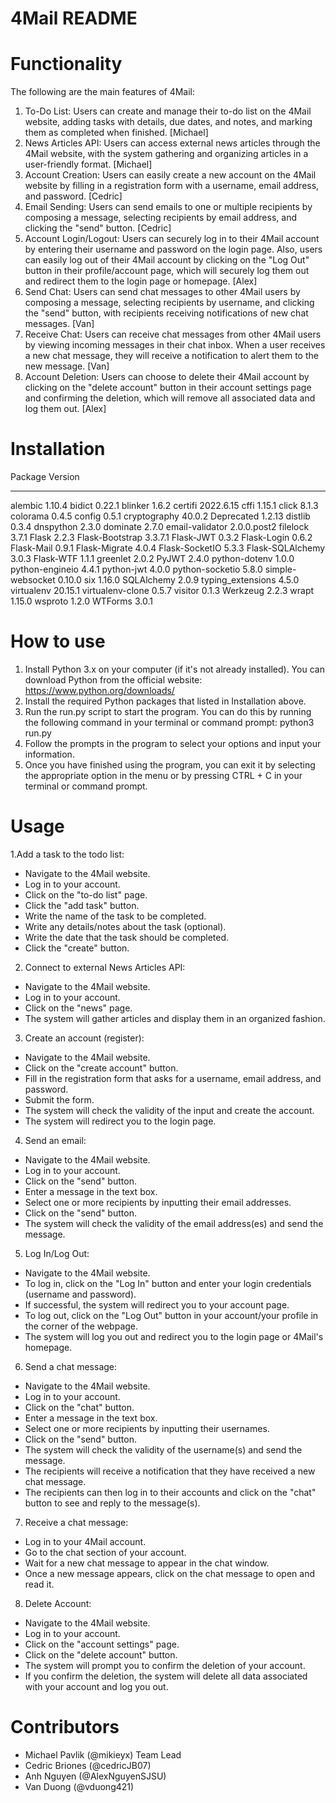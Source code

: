 # 4Mail README

# Functionality

The following are the main features of 4Mail:

1. To-Do List: Users can create and manage their to-do list on the 4Mail website, adding tasks with details, due dates, and notes, and marking them as completed when finished. [Michael]
2. News Articles API: Users can access external news articles through the 4Mail website, with the system gathering and organizing articles in a user-friendly format. [Michael]
3. Account Creation: Users can easily create a new account on the 4Mail website by filling in a registration form with a username, email address, and password. [Cedric]
4. Email Sending: Users can send emails to one or multiple recipients by composing a message, selecting recipients by email address, and clicking the "send" button. [Cedric]
5. Account Login/Logout: Users can securely log in to their 4Mail account by entering their username and password on the login page. Also, users can easily log out of their 4Mail account by clicking on the "Log Out" button in their profile/account page, which will securely log them out and redirect them to the login page or homepage. [Alex]
6. Send Chat: Users can send chat messages to other 4Mail users by composing a message, selecting recipients by username, and clicking the "send" button, with recipients receiving notifications of new chat messages. [Van]
7. Receive Chat: Users can receive chat messages from other 4Mail users by viewing incoming messages in their chat inbox. When a user receives a new chat message, they will receive a notification to alert them to the new message. [Van]
8. Account Deletion: Users can choose to delete their 4Mail account by clicking on the "delete account" button in their account settings page and confirming the deletion, which will remove all associated data and log them out. [Alex]

# Installation

Package           Version
----------------- -----------
alembic           1.10.4
bidict            0.22.1
blinker           1.6.2
certifi           2022.6.15
cffi              1.15.1
click             8.1.3
colorama          0.4.5
config            0.5.1
cryptography      40.0.2
Deprecated        1.2.13
distlib           0.3.4
dnspython         2.3.0
dominate          2.7.0
email-validator   2.0.0.post2
filelock          3.7.1
Flask             2.2.3
Flask-Bootstrap   3.3.7.1
Flask-JWT         0.3.2
Flask-Login       0.6.2
Flask-Mail        0.9.1
Flask-Migrate     4.0.4
Flask-SocketIO    5.3.3
Flask-SQLAlchemy  3.0.3
Flask-WTF         1.1.1
greenlet          2.0.2
PyJWT             2.4.0
python-dotenv     1.0.0
python-engineio   4.4.1
python-jwt        4.0.0
python-socketio   5.8.0
simple-websocket  0.10.0
six               1.16.0
SQLAlchemy        2.0.9
typing_extensions 4.5.0
virtualenv        20.15.1
virtualenv-clone  0.5.7
visitor           0.1.3
Werkzeug          2.2.3
wrapt             1.15.0
wsproto           1.2.0
WTForms           3.0.1

# How to use

1. Install Python 3.x on your computer (if it's not already installed). You can download Python from the official website: https://www.python.org/downloads/
2. Install the required Python packages that listed in Installation above.
3. Run the run.py script to start the program. You can do this by running the following command in your terminal or command prompt: python3 run.py
4. Follow the prompts in the program to select your options and input your information.
5. Once you have finished using the program, you can exit it by selecting the appropriate option in the menu or by pressing CTRL + C in your terminal or command prompt.

# Usage

1.Add a task to the todo list:

- Navigate to the 4Mail website.
- Log in to your account.
- Click on the "to-do list" page.
- Click the "add task" button.
- Write the name of the task to be completed.
- Write any details/notes about the task (optional).
- Write the date that the task should be completed.
- Click the "create" button.

2. Connect to external News Articles API:

- Navigate to the 4Mail website.
- Log in to your account.
- Click on the "news" page.
- The system will gather articles and display them in an organized fashion.

3. Create an account (register):

- Navigate to the 4Mail website.
- Click on the "create account" button.
- Fill in the registration form that asks for a username, email address, and password.
- Submit the form.
- The system will check the validity of the input and create the account.
- The system will redirect you to the login page.

4. Send an email:

- Navigate to the 4Mail website.
- Log in to your account.
- Click on the "send" button.
- Enter a message in the text box.
- Select one or more recipients by inputting their email addresses.
- Click on the "send" button.
- The system will check the validity of the email address(es) and send the message.

5. Log In/Log Out:

- Navigate to the 4Mail website.
- To log in, click on the "Log In" button and enter your login credentials (username and password).
- If successful, the system will redirect you to your account page.
- To log out, click on the "Log Out" button in your account/your profile in the corner of the webpage.
- The system will log you out and redirect you to the login page or 4Mail's homepage.

6. Send a chat message:

- Navigate to the 4Mail website.
- Log in to your account.
- Click on the "chat" button.
- Enter a message in the text box.
- Select one or more recipients by inputting their usernames.
- Click on the "send" button.
- The system will check the validity of the username(s) and send the message.
- The recipients will receive a notification that they have received a new chat message.
- The recipients can then log in to their accounts and click on the "chat" button to see and reply to the message(s).

7. Receive a chat message:

- Log in to your 4Mail account.
- Go to the chat section of your account.
- Wait for a new chat message to appear in the chat window.
- Once a new message appears, click on the chat message to open and read it.

8. Delete Account:

- Navigate to the 4Mail website.
- Log in to your account.
- Click on the "account settings" page.
- Click on the "delete account" button.
- The system will prompt you to confirm the deletion of your account.
- If you confirm the deletion, the system will delete all data associated with your account and log you out.

# Contributors

- Michael Pavlik (@mikieyx) Team Lead
- Cedric Briones (@cedricJB07)
- Anh Nguyen (@AlexNguyenSJSU)
- Van Duong (@vduong421)

